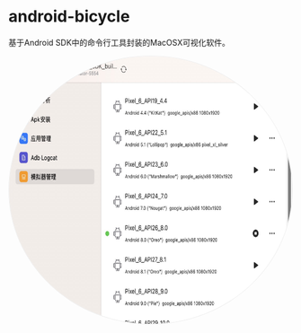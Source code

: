 # android-bicycle

基于Android SDK中的命令行工具封装的MacOSX可视化软件。

<img src="aBicycle/Docs/app.jpg" height="477" width="667" style="border: 1px solid #eee;border-radius: 50%;" />
